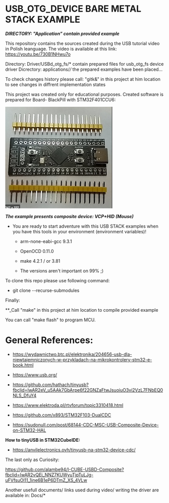 # USB_OTG_DEVICE BARE METAL STACK EXAMPLE 

**_DIRECTORY: "Application" contain provided example_**

This repository contains the sources created during the USB tutorial video in Polish leanguage. 
The video is available at this link:
https://youtu.be/730B1NHwu7o 

Directory: Driver/USBd_otg_fs/* contain prepared files for usb_otg_fs device driver
Dicrectory: applications/*/* the prepared examples have been placed...

To check changes history please call: "gitk&" in this project at him location to see changes in diffrent implementation states

This project was created only for educational purposes.
Created software is prepared for Board- BlackPill with STM32F401CCU6:


![BlackPill](https://github.com/trteodor/YT_Usb_Tutorial_Polish_Leangugage/blob/master/BlackPill_stm32f401ccu6.png)

**_The example presents composite device: VCP+HID (Mouse)_**

* You are ready to start adventure with this USB STACK examples when you have this tools in your environment (environment variables)!

    * arm-none-eabi-gcc 9.3.1
    * OpenOCD 0.11.0
    * make 4.2.1 / or 3.81

    * The versions aren't important on 99% ;) 

To clone this repo please use following command: 
* git clone --recurse-submodules 

Finally:

 **_Call "make" in this project at him location to compile provided example

You can call "make flash" to program MCU.
# General References:

* https://wydawnictwo.btc.pl/elektronika/204656-usb-dla-niewtajemniczonych-w-przykladach-na-mikrokontrolery-stm32-e-book.html

* https://www.usb.org/

* https://github.com/hathach/tinyusb?fbclid=IwAR2eV_u5AAk7GbArpe6f22GNZaFtwJsuoiuO3vi2VzL7FNbEQ0NLS_DfuY4

* https://www.elektroda.pl/rtvforum/topic3310418.html

* https://github.com/x893/STM32F103-DualCDC

* https://sudonull.com/post/68144-CDC-MSC-USB-Composite-Device-on-STM32-HAL

**How to tinyUSB in STM32CubeIDE:**

* https://anvilelectronics.ovh/tinyusb-na-stm32-device-cdc/


The last only as Curiosity: 

https://github.com/alambe94/I-CUBE-USBD-Composite?fbclid=IwAR2vQEj_NNZ7KUWyuTjpTuLJg-uFVfsuOl11_1ine6B1eP6DTmZ_XS_4VLw

Another usefull documents/ links used during video/ writing the driver are available in: Docs/*